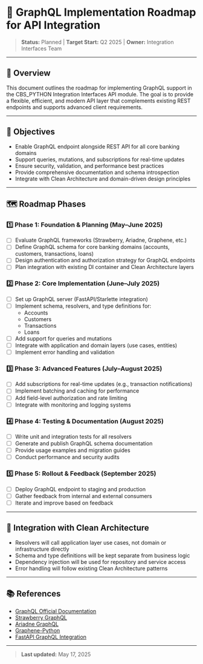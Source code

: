 # 🚀 GraphQL Implementation Roadmap for API Integration

> **Status:** Planned | **Target Start:** Q2 2025 | **Owner:** Integration Interfaces Team

---

## 📖 Overview
This document outlines the roadmap for implementing GraphQL support in the CBS_PYTHON Integration Interfaces API module. The goal is to provide a flexible, efficient, and modern API layer that complements existing REST endpoints and supports advanced client requirements.

---

## 🎯 Objectives
- Enable GraphQL endpoint alongside REST API for all core banking domains
- Support queries, mutations, and subscriptions for real-time updates
- Ensure security, validation, and performance best practices
- Provide comprehensive documentation and schema introspection
- Integrate with Clean Architecture and domain-driven design principles

---

## 🗺️ Roadmap Phases

### 1️⃣ Phase 1: Foundation & Planning (May–June 2025)
- [ ] Evaluate GraphQL frameworks (Strawberry, Ariadne, Graphene, etc.)
- [ ] Define GraphQL schema for core banking domains (accounts, customers, transactions, loans)
- [ ] Design authentication and authorization strategy for GraphQL endpoints
- [ ] Plan integration with existing DI container and Clean Architecture layers

### 2️⃣ Phase 2: Core Implementation (June–July 2025)
- [ ] Set up GraphQL server (FastAPI/Starlette integration)
- [ ] Implement schema, resolvers, and type definitions for:
  - Accounts
  - Customers
  - Transactions
  - Loans
- [ ] Add support for queries and mutations
- [ ] Integrate with application and domain layers (use cases, entities)
- [ ] Implement error handling and validation

### 3️⃣ Phase 3: Advanced Features (July–August 2025)
- [ ] Add subscriptions for real-time updates (e.g., transaction notifications)
- [ ] Implement batching and caching for performance
- [ ] Add field-level authorization and rate limiting
- [ ] Integrate with monitoring and logging systems

### 4️⃣ Phase 4: Testing & Documentation (August 2025)
- [ ] Write unit and integration tests for all resolvers
- [ ] Generate and publish GraphQL schema documentation
- [ ] Provide usage examples and migration guides
- [ ] Conduct performance and security audits

### 5️⃣ Phase 5: Rollout & Feedback (September 2025)
- [ ] Deploy GraphQL endpoint to staging and production
- [ ] Gather feedback from internal and external consumers
- [ ] Iterate and improve based on feedback

---

## 🧩 Integration with Clean Architecture
- Resolvers will call application layer use cases, not domain or infrastructure directly
- Schema and type definitions will be kept separate from business logic
- Dependency injection will be used for repository and service access
- Error handling will follow existing Clean Architecture patterns

---

## 📚 References
- [GraphQL Official Documentation](https://graphql.org/)
- [Strawberry GraphQL](https://strawberry.rocks/)
- [Ariadne GraphQL](https://ariadnegraphql.org/)
- [Graphene-Python](https://graphene-python.org/)
- [FastAPI GraphQL Integration](https://fastapi.tiangolo.com/advanced/graphql/)

---

> **Last updated:** May 17, 2025
